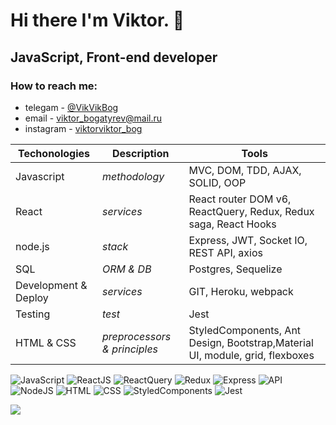 # Hi there I'm Viktor. 👋

<!--
**Viktor-Vrazumitel/viktor-vrazumitel** is a ✨ _special_ ✨ repository because its `README.md` (this file) appears on your GitHub profile.

Here are some ideas to get you started:

- 🔭 I’m currently working on ...
- 🌱 I’m currently learning ...
- 👯 I’m looking to collaborate on ...
- 🤔 I’m looking for help with ...
- 💬 Ask me about ...
- 📫 How to reach me: ...
- 😄 Pronouns: ...
- ⚡ Fun fact: ...
-->
## JavaScript, Front-end developer 

### How to reach me: 

 - telegam - [@VikVikBog](https://t.me/VikVikBog) 
 - email - viktor_bogatyrev@mail.ru
 - instagram - [viktorviktor_bog](https://instagram.com/viktorviktor_bog)

Techonologies | Description | Tools
--- | --- | ---
Javascript | *methodology* | MVC, DOM, TDD, AJAX, SOLID, OOP
React | *services* | React router DOM v6, ReactQuery, Redux, Redux saga, React Hooks
node.js | *stack* | Express, JWT, Socket IO, REST API, axios
SQL | *ORM & DB* | Postgres, Sequelize
Development & Deploy | *services* | GIT, Heroku, webpack
Testing | *test* | Jest
HTML & CSS | *preprocessors & principles* | StyledComponents, Ant Design, Bootstrap,Material UI, module, grid, flexboxes


![JavaScript](https://img.shields.io/badge/-JavaScript-090909?style=for-the-badge&logo=JavaScript)
![ReactJS](https://img.shields.io/badge/-React-090909?style=for-the-badge&logo=React)
![ReactQuery](https://img.shields.io/badge/-ReactQuery-090909?style=for-the-badge&logo=reactQuery)
![Redux](https://img.shields.io/badge/-Redux-090909?style=for-the-badge&logo=Redux)
![Express](https://img.shields.io/badge/-Express-090909?style=for-the-badge&logo=Express)
![API](https://img.shields.io/badge/-REST&#032;API-090909?style=for-the-badge)
![NodeJS](https://img.shields.io/badge/-NodeJs-090909?style=for-the-badge&logo=Node)
![HTML](https://img.shields.io/badge/-HTML-090909?style=for-the-badge&logo=html5)
![CSS](https://img.shields.io/badge/-CSS-090909?style=for-the-badge&logo=css3)
![StyledComponents](https://img.shields.io/badge/-StyledComponents-090909?style=for-the-badge&logo=styledComponents)
![Jest](https://img.shields.io/badge/-jest-090909?style=for-the-badge&logo=jest)

![](https://visitor-badge.glitch.me/badge?page_id=compampa)
